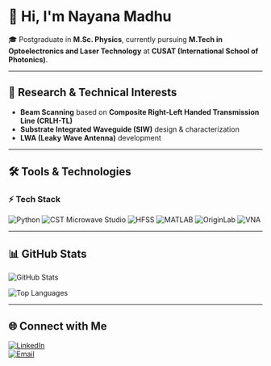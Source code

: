 # 👋 Hi, I'm Nayana Madhu  

🎓 Postgraduate in **M.Sc. Physics**, currently pursuing **M.Tech in Optoelectronics and Laser Technology** at **CUSAT (International School of Photonics)**.  

---

## 🔬 Research & Technical Interests  
- **Beam Scanning** based on **Composite Right-Left Handed Transmission Line (CRLH-TL)**  
- **Substrate Integrated Waveguide (SIW)** design & characterization  
- **LWA (Leaky Wave Antenna)** development  

---

## 🛠 Tools & Technologies  

### ⚡ Tech Stack  

![Python](https://img.shields.io/badge/Python-3776AB?style=for-the-badge&logo=python&logoColor=white)
![CST Microwave Studio](https://img.shields.io/badge/CST%20Studio-FF0000?style=for-the-badge&logo=simscale&logoColor=white)
![HFSS](https://img.shields.io/badge/HFSS-008080?style=for-the-badge&logo=ansys&logoColor=white)
![MATLAB](https://img.shields.io/badge/MATLAB-ff8000?style=for-the-badge&logo=mathworks&logoColor=white)
![OriginLab](https://img.shields.io/badge/OriginLab-FF6600?style=for-the-badge&logo=origin&logoColor=white)
![VNA](https://img.shields.io/badge/Vector%20Network%20Analyzer-006699?style=for-the-badge&logo=electronics&logoColor=white)

---

## 📊 GitHub Stats  

![GitHub Stats](https://github-readme-stats.vercel.app/api?username=NayanaMadhu2001&show_icons=true&theme=tokyonight)  

![Top Languages](https://github-readme-stats.vercel.app/api/top-langs/?username=NayanaMadhu2001&layout=compact&theme=tokyonight)  



---

## 🌐 Connect with Me  

[![LinkedIn](https://img.shields.io/badge/LinkedIn-0077B5?style=for-the-badge&logo=linkedin&logoColor=white)](https://www.linkedin.com/in/nayana-madhu-deshpande)  
[![Email](https://img.shields.io/badge/Email-D14836?style=for-the-badge&logo=gmail&logoColor=white)](mailto:nayanamadhu2023@gmail.com)

